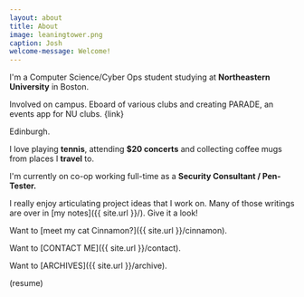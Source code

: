 ```yaml
---
layout: about
title: About
image: leaningtower.png
caption: Josh
welcome-message: Welcome!
---
```

I'm a Computer Science/Cyber Ops student studying at **Northeastern University** in Boston.


Involved on campus. Eboard of various clubs and creating PARADE, an events app for NU clubs. {link}

Edinburgh.


I love playing **tennis**, attending **$20 concerts** and collecting coffee mugs from places I **travel** to.

I'm currently on co-op working full-time as a **Security Consultant / Pen-Tester.**

I really enjoy articulating project ideas that I work on. Many of those writings are
over in [my notes]({{ site.url }}/). Give it a look!  

Want to [meet my cat Cinnamon?]({{ site.url }}/cinnamon).

Want to [CONTACT ME]({{ site.url }}/contact).

Want to [ARCHIVES]({{ site.url }}/archive).



(resume)
